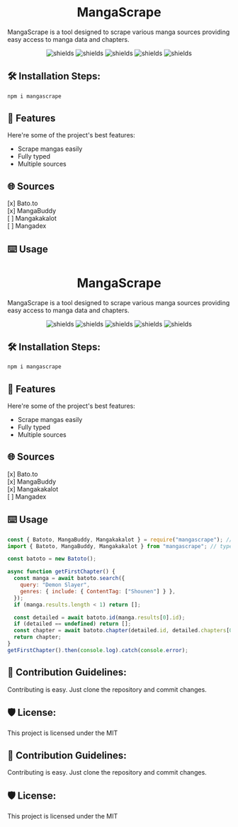 <h1 align="center" id="title">MangaScrape</h1>

<p id="description">MangaScrape is a tool designed to scrape various manga sources providing easy access to manga data and chapters.</p>

<p align="center"><img src="https://img.shields.io/github/license/TzurS11/mangascrape" alt="shields"> <img src="https://img.shields.io/github/last-commit/tzurs11/mangascrape" alt="shields"> <img src="https://img.shields.io/github/package-json/v/tzurs11/mangascrape" alt="shields"> <img src="https://img.shields.io/npm/dw/mangascrape" alt="shields"> <img src="https://img.shields.io/github/stars/tzurs11/mangascrape?style=flat" alt="shields"></p>

<h2>🛠️ Installation Steps:</h2>

```sh
npm i mangascrape
```

<h2>🧐 Features</h2>

Here're some of the project's best features:

- Scrape mangas easily
- Fully typed
- Multiple sources

<h2>🌐 Sources</h2>
[x] Bato.to
<br>
[x] MangaBuddy
<br>
[ ] Mangakakalot
<br>
[ ] Mangadex

<h2>⌨️ Usage</h2>

<h1 align="center" id="title">MangaScrape</h1>

<p id="description">MangaScrape is a tool designed to scrape various manga sources providing easy access to manga data and chapters.</p>

<p align="center"><img src="https://img.shields.io/github/license/TzurS11/mangascrape" alt="shields"> <img src="https://img.shields.io/github/last-commit/tzurs11/mangascrape" alt="shields"> <img src="https://img.shields.io/github/package-json/v/tzurs11/mangascrape" alt="shields"> <img src="https://img.shields.io/npm/dw/mangascrape" alt="shields"> <img src="https://img.shields.io/github/stars/tzurs11/mangascrape?style=flat" alt="shields"></p>

<h2>🛠️ Installation Steps:</h2>

```sh
npm i mangascrape
```

<h2>🧐 Features</h2>

Here're some of the project's best features:

- Scrape mangas easily
- Fully typed
- Multiple sources

<h2>🌐 Sources</h2>
[x] Bato.to
<br>
[x] MangaBuddy
<br>
[x] Mangakakalot
<br>
[ ] Mangadex

<h2>⌨️ Usage</h2>

```js
const { Batoto, MangaBuddy, Mangakakalot } = require("mangascrape"); // javascript
import { Batoto, MangaBuddy, Mangakakalot } from "mangascrape"; // typescript

const batoto = new Batoto();

async function getFirstChapter() {
  const manga = await batoto.search({
    query: "Demon Slayer",
    genres: { include: { ContentTag: ["Shounen"] } },
  });
  if (manga.results.length < 1) return [];

  const detailed = await batoto.id(manga.results[0].id);
  if (detailed == undefined) return [];
  const chapter = await batoto.chapter(detailed.id, detailed.chapters[0].id);
  return chapter;
}
getFirstChapter().then(console.log).catch(console.error);
```

<h2>🍰 Contribution Guidelines:</h2>

Contributing is easy. Just clone the repository and commit changes.

<h2>🛡️ License:</h2>

This project is licensed under the MIT

<h2>🍰 Contribution Guidelines:</h2>

Contributing is easy. Just clone the repository and commit changes.

<h2>🛡️ License:</h2>

This project is licensed under the MIT
